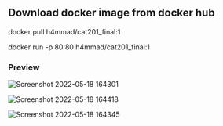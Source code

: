 ## Download docker image from docker hub


docker pull h4mmad/cat201_final:1

docker run -p 80:80 h4mmad/cat201_final:1


### Preview


![Screenshot 2022-05-18 164301](https://user-images.githubusercontent.com/55020862/169060584-cbf07625-392d-4550-bc4d-988aeecca064.png)


![Screenshot 2022-05-18 164418](https://user-images.githubusercontent.com/55020862/169060552-b7eddf39-ecaf-4cd2-91ed-c4cb2f44ff6c.png)


![Screenshot 2022-05-18 164345](https://user-images.githubusercontent.com/55020862/169061144-707a284e-86c3-4551-a12f-cdeba6c0e37a.png)
